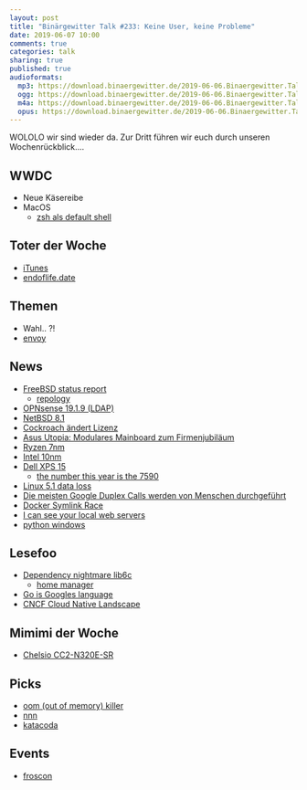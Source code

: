 ```yaml
---
layout: post
title: "Binärgewitter Talk #233: Keine User, keine Probleme"
date: 2019-06-07 10:00
comments: true
categories: talk
sharing: true
published: true
audioformats:
  mp3: https://download.binaergewitter.de/2019-06-06.Binaergewitter.Talk.233.mp3
  ogg: https://download.binaergewitter.de/2019-06-06.Binaergewitter.Talk.233.ogg
  m4a: https://download.binaergewitter.de/2019-06-06.Binaergewitter.Talk.233.m4a
  opus: https://download.binaergewitter.de/2019-06-06.Binaergewitter.Talk.233.opus
---
```

WOLOLO wir sind wieder da. Zur Dritt führen wir euch durch unseren Wochenrückblick....


## WWDC
* Neue Käsereibe
* MacOS
  * [zsh als default shell](https://www.heise.de/mac-and-i/meldung/macOS-Catalina-Apple-setzt-auf-zsh-4439722.html)

## Toter der Woche
- [iTunes](https://arstechnica.com/gadgets/2019/06/itunes-is-dead-long-live-apple-music-apple-podcasts-and-apple-tv/)
- [endoflife.date](https://endoflife.date/)


## Themen
* Wahl.. ?!
* [envoy](https://www.envoyproxy.io/)

## News
- [FreeBSD status report](https://www.freebsd.org/news/status/report-2019-01-2019-03.html)
  - [repology](https://repology.org/)
- [OPNsense 19.1.9 (LDAP)](https://forum.opnsense.org/index.php?topic=12993.0)
- [NetBSD 8.1](https://www.netbsd.org/releases/formal-8/NetBSD-8.1.html)
- [Cockroach ändert Lizenz](https://www.pro-linux.de/news/1/27131/cockroachdb-wechselt-zur-business-source-license.html)
- [Asus Utopia: Modulares Mainboard zum Firmenjubiläum](https://www.heise.de/newsticker/meldung/Asus-Prime-Utopia-Modulares-Mainboard-zum-Firmenjubilaeum-4432473.html)
- [Ryzen 7nm](https://www.tomshardware.com/news/amd-third-gen-ryzen-7nm-launch-intel-cpu,39449.html)
- [Intel 10nm](https://www.golem.de/news/ice-lake-u-intel-erste-echte-10-nm-prozessoren-sind-da-1905-141555.html)
- [Dell XPS 15](https://www.windowscentral.com/xps-15-7590-computex)
  * [the number this year is the 7590](https://twitter.com/Nick_Craver/status/1133276034470731776)
- [Linux 5.1 data loss](https://old.reddit.com/r/linux/comments/brd8d5/psa_fstrim_discarding_too_many_or_wrong_blocks_on/)
- [Die meisten Google Duplex Calls werden von Menschen durchgeführt](https://tech.slashdot.org/story/19/05/23/191234/many-google-duplex-calls-are-from-real-people-instead-of-ai)
- [Docker Symlink Race](https://seclists.org/oss-sec/2019/q2/131)
- [I can see your local web servers](http://http.jameshfisher.com/2019/05/26/i-can-see-your-local-web-servers/)
- [python windows](https://devblogs.microsoft.com/python/python-in-the-windows-10-may-2019-update/)


## Lesefoo
- [Dependency nightmare lib6c](https://old.reddit.com/r/debian/comments/btm567/dependency_nightmare_lib6c_accidentally_enabled/)
  - [home manager](https://github.com/rycee/home-manager)
- [Go is Googles language](https://utcc.utoronto.ca/~cks/space/blog/programming/GoIsGooglesLanguage)
- [CNCF Cloud Native Landscape](https://landscape.cncf.io/)

## Mimimi der Woche
- [Chelsio CC2-N320E-SR](https://twitter.com/l33tname/status/1132912601862688769)

## Picks
- [oom (out of memory) killer](https://twitter.com/b0rk/status/1133216877839360001)
- [nnn](https://github.com/jarun/nnn)
- [katacoda](https://www.katacoda.com/)

## Events
- [froscon](https://twitter.com/bsdbcr/status/1133073870037106688)

